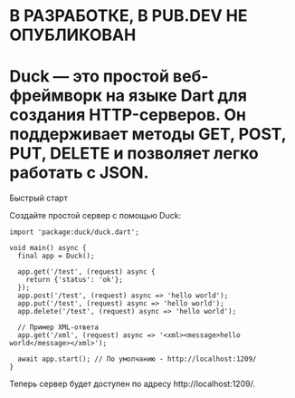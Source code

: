 <h1><h1>В РАЗРАБОТКЕ, В PUB.DEV НЕ ОПУБЛИКОВАН</h1></h1>

<h1>Duck — это простой веб-фреймворк на языке Dart для создания HTTP-серверов. Он поддерживает методы GET, POST, PUT, DELETE и позволяет легко работать с JSON.</h1>

Быстрый старт

Создайте простой сервер с помощью Duck:

```
import 'package:duck/duck.dart';

void main() async {
  final app = Duck();

  app.get('/test', (request) async {
    return {'status': 'ok'};
  });
  app.post('/test', (request) async => 'hello world');
  app.put('/test', (request) async => 'hello world');
  app.delete('/test', (request) async => 'hello world');

  // Пример XML-ответа
  app.get('/xml', (request) async => '<xml><message>hello world</message></xml>');

  await app.start(); // По умолчанию - http://localhost:1209/
}
```

Теперь сервер будет доступен по адресу http://localhost:1209/.
